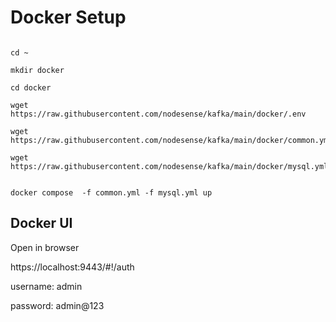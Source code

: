 # Docker Setup


```

cd ~

mkdir docker

cd docker

wget https://raw.githubusercontent.com/nodesense/kafka/main/docker/.env

wget https://raw.githubusercontent.com/nodesense/kafka/main/docker/common.yml

wget https://raw.githubusercontent.com/nodesense/kafka/main/docker/mysql.yml
```

```

docker compose  -f common.yml -f mysql.yml up

```


## Docker  UI 

Open in browser

https://localhost:9443/#!/auth

username: admin

password: admin@123

